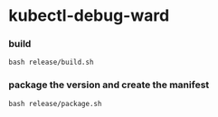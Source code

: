 # kubectl-debug-ward

### build
```
bash release/build.sh
```

### package the version and create the manifest
```
bash release/package.sh
```
